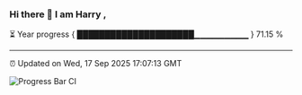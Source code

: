 ### Hi there 👋 I am Harry , 

⏳ Year progress { █████████████████████▁▁▁▁▁▁▁▁▁ } 71.15 %

---

⏰ Updated on Wed, 17 Sep 2025 17:07:13 GMT

![Progress Bar CI](https://github.com/duykhang68/duykhang68/workflows/Progress%20Bar%20CI/badge.svg)
